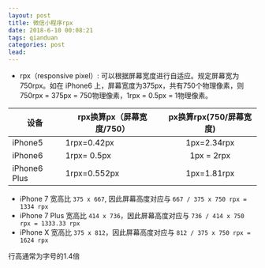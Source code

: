 ```yaml
---
layout: post
title: 微信小程序rpx
date: 2018-6-10 00:08:21
tags: qianduan
categories: post
lead: 
---
```


- rpx（responsive pixel）: 可以根据屏幕宽度进行自适应。规定屏幕宽为750rpx。如在 iPhone6 上，屏幕宽度为375px，共有750个物理像素，则750rpx = 375px = 750物理像素，1rpx = 0.5px = 1物理像素。



| 设备         | rpx换算px（屏幕宽度/750） | px换算rpx(750/屏幕宽度) |
| ------------ | ------------------------- | :---------------------: |
| iPhone5      | 1rpx=0.42px               |       1px=2.34rpx       |
| iPhone6      | 1rpx= 0.5px               |       1px = 2rpx        |
| iPhone6 Plus | 1rpx=0.552px              |       1px=1.81rpx       |



- iPhone 7 宽高比 `375 x 667`, 因此屏幕高度对应与 `667 / 375 x 750 rpx = 1334 rpx`
- iPhone 7 Plus 宽高比 `414 x 736`，因此屏幕高度对应与 `736 / 414 x 750 rpx = 1333.33 rpx`
- iPhone X 宽高比 `375 x 812`，因此屏幕高度对应与 `812 / 375 x 750 rpx = 1624 rpx`



行高通常为字号的1.4倍